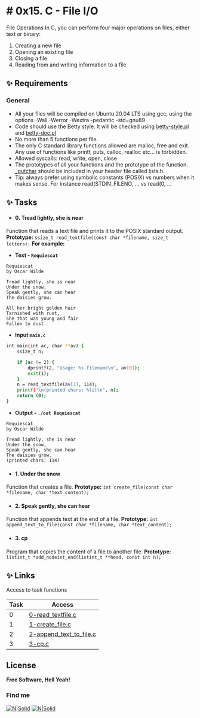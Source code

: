 # **# **0x15. C - File I/O****
File Operations
In C, you can perform four major operations on files, either text or binary:

1. Creating a new file
2. Opening an existing file
3. Closing a file
4. Reading from and writing information to a file

## **✨ Requirements**
### General 
- All your files will be compiled on Ubuntu 20.04 LTS using gcc, using the options -Wall -Werror -Wextra -pedantic -std=gnu89
- Code should use the Betty style. It will be checked using [betty-style.pl] and [betty-doc.pl]
- No more than 5 functions per file.
- The only C standard library functions allowed are malloc, free and exit. Any use of functions like printf, puts, calloc, realloc etc… is forbidden.
- Allowed syscalls: read, write, open, close
- The prototypes of all your functions and the prototype of the function. [_putchar] should be included in your header file called lists.h.
- Tip: always prefer using symbolic constants (POSIX) vs numbers when it makes sense. For instance read(STDIN_FILENO, ... vs read(0, ...


## ✨ **Tasks**
- #### 0. Tread lightly, she is near
Function that reads a text file and prints it to the POSIX standard output.
**Prototype:** ```ssize_t read_textfile(const char *filename, size_t letters);```
**For example:**
- **Text - ```Requiescat```**
```
Requiescat
by Oscar Wilde

Tread lightly, she is near
Under the snow,
Speak gently, she can hear
The daisies grow.

All her bright golden hair
Tarnished with rust,
She that was young and fair
Fallen to dust.
```
- **Input ```main.c```** 
```sh
int main(int ac, char **av) {
    ssize_t n;

    if (ac != 2) {
        dprintf(2, "Usage: %s filename\n", av[0]);
        exit(1);
    }
    n = read_textfile(av[1], 114);
    printf("\n(printed chars: %li)\n", n);
    return (0);
}
```
- **Output - ```./out Requiescat```** 
```
Requiescat
by Oscar Wilde

Tread lightly, she is near
Under the snow,
Speak gently, she can hear
The daisies grow.
(printed chars: 114)
```
- #### 1. Under the snow
Function that creates a file.
**Prototype:** ```int create_file(const char *filename, char *text_content);``` 
- #### 2. Speak gently, she can hear
Function that appends text at the end of a file.
**Prototype:** ```int append_text_to_file(const char *filename, char *text_content);``` 
- #### 3. cp
Program that copies the content of a file to another file.
**Prototype:** ```listint_t *add_nodeint_end(listint_t **head, const int n);``` 

## ✨  Links

Access to task functions

| Task | Access|
| ------ | ------ |
| 0| [0-read_textfile.c] |
| 1 | [1-create_file.c] |
| 2 | [2-append_text_to_file.c] |
| 3 | [3-cp.c] |

## License

**Free Software, Hell Yeah!**
### Find me
[![N|Solid](https://i.postimg.cc/FKh7hgp9/pngegg.png)](https://twitter.com/Lisethav55)
[![N|Solid](https://i.postimg.cc/qBNpwbw3/pngegg-3.png)](https://www.linkedin.com/in/liseth-arias/)


[//]: # (Here are the links)

   [0-read_textfile.c]: <https://github.com/lisethav/holbertonschool-low_level_programming/blob/main/0x15-file_io/0-read_textfile.c>
   [1-create_file.c]: <https://github.com/lisethav/holbertonschool-low_level_programming/blob/main/0x15-file_io/1-create_file.c>
   [2-append_text_to_file.c]: <https://github.com/lisethav/holbertonschool-low_level_programming/blob/main/0x15-file_io/2-append_text_to_file.c>
   [3-cp.c]: <https://github.com/lisethav/holbertonschool-low_level_programming/blob/main/0x15-file_io/3-cp.c>

   [betty-style.pl]: <https://github.com/holbertonschool/Betty/blob/master/betty-style.pl>
   [betty-doc.pl]: <https://github.com/holbertonschool/Betty/blob/master/betty-doc.pl>
   [_putchar]: <https://github.com/holbertonschool/_putchar.c/blob/master/_putchar.c>